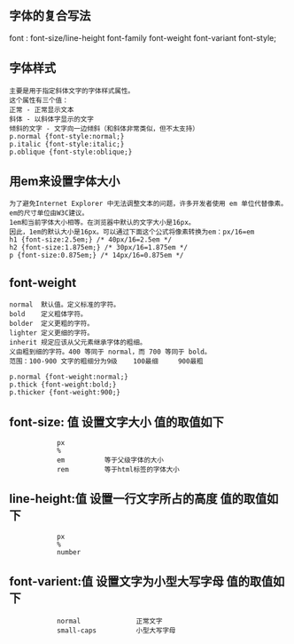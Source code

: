 ## 字体的复合写法
font :  font-size/line-height   font-family    font-weight    font-variant     font-style;

## 字体样式

```
主要是用于指定斜体文字的字体样式属性。
这个属性有三个值：
正常 - 正常显示文本
斜体 - 以斜体字显示的文字
倾斜的文字 - 文字向一边倾斜（和斜体非常类似，但不太支持）
p.normal {font-style:normal;}
p.italic {font-style:italic;}
p.oblique {font-style:oblique;}
```

## 用em来设置字体大小

```
为了避免Internet Explorer 中无法调整文本的问题，许多开发者使用 em 单位代替像素。
em的尺寸单位由W3C建议。
1em和当前字体大小相等。在浏览器中默认的文字大小是16px。
因此，1em的默认大小是16px。可以通过下面这个公式将像素转换为em：px/16=em
h1 {font-size:2.5em;} /* 40px/16=2.5em */
h2 {font-size:1.875em;} /* 30px/16=1.875em */
p {font-size:0.875em;} /* 14px/16=0.875em */
```

## font-weight

```
normal	默认值。定义标准的字符。
bold	定义粗体字符。
bolder	定义更粗的字符。
lighter	定义更细的字符。
inherit	规定应该从父元素继承字体的粗细。
义由粗到细的字符。400 等同于 normal，而 700 等同于 bold。
范围：100-900 文字的粗细分为9级    100最细     900最粗

p.normal {font-weight:normal;}
p.thick {font-weight:bold;}
p.thicker {font-weight:900;}
```

## font-size:	值			设置文字大小 	值的取值如下
```
			px		
			%
			em      	等于父级字体的大小 
			rem			等于html标签的字体大小
```

## line-height:值		设置一行文字所占的高度	值的取值如下
```
			px			
			%			
			number
```

## font-varient:值		设置文字为小型大写字母	值的取值如下

```
			normal				正常文字
			small-caps			小型大写字母		
```

